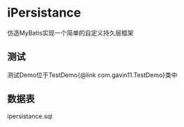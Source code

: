 # iPersistance
仿造MyBatis实现一个简单的自定义持久层框架

## 测试
测试Demo位于TestDemo{@link com.gavin11.TestDemo}类中

## 数据表
ipersistance.sql
